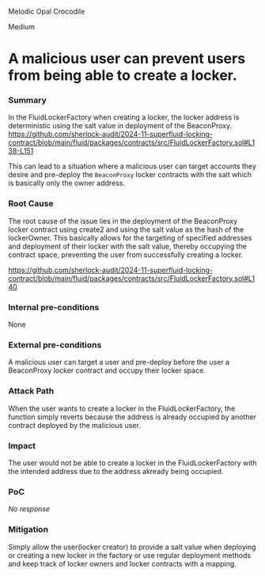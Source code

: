 Melodic Opal Crocodile

Medium

# A malicious user can prevent users from being able to create a locker.

### Summary

In the FluidLockerFactory when creating a locker, the locker address is deterministic using the salt value in deployment of the BeaconProxy. 
https://github.com/sherlock-audit/2024-11-superfluid-locking-contract/blob/main/fluid/packages/contracts/src/FluidLockerFactory.sol#L138-L151

This can lead to a situation where a malicious user can target accounts they desire and pre-deploy the `BeaconProxy` locker contracts with the salt which is basically only the owner address.

### Root Cause

The root cause of the issue lies in the deployment of the BeaconProxy locker contract using create2 and using the salt value as the hash of the lockerOwner. This basically allows for the targeting of specified addresses and deployment of their locker with the salt value, thereby occupying the contract space, preventing the user from successfully creating a locker.

https://github.com/sherlock-audit/2024-11-superfluid-locking-contract/blob/main/fluid/packages/contracts/src/FluidLockerFactory.sol#L140

### Internal pre-conditions

None

### External pre-conditions

 A malicious user can target a user and  pre-deploy before the user a BeaconProxy locker contract and occupy their locker space.


### Attack Path

When the user wants to create a locker in the FluidLockerFactory, the function simply reverts because the address is already occupied by another contract deployed by the malicious user.

### Impact

The user would not be able to create a locker in the FluidLockerFactory with the intended address due to the address akready being occupied.

### PoC

_No response_

### Mitigation

Simply allow the user(locker creator) to provide a salt value when deploying or creating a new locker in the factory or use regular deployment methods and keep track of locker owners and locker contracts with a mapping.